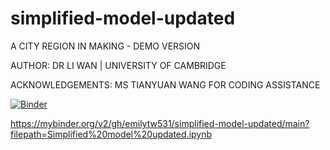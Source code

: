 # simplified-model-updated

A CITY REGION IN MAKING - DEMO VERSION

AUTHOR: DR LI WAN | UNIVERSITY OF CAMBRIDGE

ACKNOWLEDGEMENTS: MS TIANYUAN WANG FOR CODING ASSISTANCE

[![Binder](https://mybinder.org/badge_logo.svg)](https://mybinder.org/v2/gh/emilytw531/simplified-model-updated/main?filepath=Simplified%20model%20updated.ipynb)

https://mybinder.org/v2/gh/emilytw531/simplified-model-updated/main?filepath=Simplified%20model%20updated.ipynb
